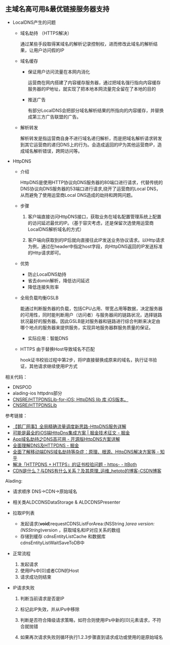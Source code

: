 ## 主域名高可用&最优链接服务器支持

- LocalDNS产生的问题

  - 域名劫持 （HTTPS解决）

    通过某些手段取得某域名的解析记录控制权，进而修改此域名的解析结果，让用户访问假的IP

  - 域名缓存

    - 保证用户访问流量在本网内消化

      运营商在网内搭建了内容缓存服务器，通过把域名强行指向内容缓存服务器的IP地址，就实现了把本地本网流量完全留在了本地的目的

    - 推送广告

      有部分LocalDNS会把部分域名解析结果的所指向的内容缓存，并替换成第三方广告联盟的广告。

  - 解析转发

    解析转发是指运营商自身不进行域名递归解析，而是把域名解析请求转发到其它运营商的递归DNS上的行为。会造成返回的IP为其他运营商IP，造成域名解析错误，跨网访问等。

- HttpDNS

  - 介绍

    HttpDNS是使用HTTP协议向DNS服务器的80端口进行请求，代替传统的DNS协议向DNS服务器的53端口进行请求,绕开了运营商的Local DNS，从而避免了使用运营商Local DNS造成的劫持和跨网问题。

  - 步骤

    1. 客户端直接访问HttpDNS接口，获取业务在域名配置管理系统上配置的访问延迟最优的IP。（基于容灾考虑，还是保留次选使用运营商LocalDNS解析域名的方式）

    2. 客户端向获取到的IP后就向直接往此IP发送业务协议请求。以Http请求为例，通过在header中指定host字段，向HttpDNS返回的IP发送标准的Http请求即可。

  - 优势

    - 防止LocalDNS劫持
    - 省去domin解析，降低访问延迟
    - 降低连接失败率

  - 全局负载均衡GSLB

    能通过判断服务器的负载，包括CPU占用、带宽占用等数据，决定服务器的可用性，同时能判断用户（访问者）与服务器间的链路状况，选择链路状况最好的服务器。因此GSLB是对服务器和链路进行综合判断来决定由哪个地点的服务器来提供服务，实现异地服务器群服务质量的保证。

    - 实际应用：智能DNS

  - HTTPS 由于替换Host导致域名不匹配

    hook证书校验过程中第2步，将IP直接替换成原来的域名，执行证书验证，其他请求继续使用IP方式





相关代码：

- DNSPOD
- alading-ios httpdns部分
- [CNSRE/HTTPDNSLib-for-iOS: HttpDNS lib 库 iOS版本。](https://github.com/CNSRE/HTTPDNSLib-for-iOS)
- [CNSRE/HTTPDNSLib](https://github.com/CNSRE/HTTPDNSLib)





参考链接：

- [【鹅厂网事】全局精确流量调度新思路-HttpDNS服务详解](https://mp.weixin.qq.com/s?__biz=MzA3ODgyNzcwMw==&mid=201837080&idx=1&sn=b2a152b84df1c7dbd294ea66037cf262&scene=2&from=timeline&isappinstalled=0&utm_source=tuicool)
- [可能是最全的iOS端HttpDns集成方案 | 掘金技术征文 - 掘金](https://juejin.im/post/58feef7261ff4b0066776d73#heading-14)
- [App域名劫持之DNS高可用 - 开源版HttpDNS方案详解](https://mp.weixin.qq.com/s?__biz=MzAwMDU1MTE1OQ==&mid=209805123&idx=1&sn=ced8d67c3e2cc3ca38ef722949fa21f8&3rd=MzA3MDU4NTYzMw==&scene=6#rd&utm_source=tuicool&utm_medium=referral)
- [全面理解DNS及HTTPDNS - 掘金](https://juejin.im/post/5dc14f096fb9a04a6b204c6f)
- [全面了解移动端DNS域名劫持等杂症：原理、根源、HttpDNS解决方案等 - 知乎](https://zhuanlan.zhihu.com/p/51529142)
- [解决「HTTPDNS + HTTPS」的证书校验问题 - https- - ItBoth](http://www.itboth.com/d/INbqqy/https)
- [CDN是什么？与DNS有什么关系？及其原理_运维_hetoto的博客-CSDN博客](https://blog.csdn.net/hetoto/article/details/90509328)





Alading:

- 请求顺序 DNS->CDN->原始域名

- 相关类ALDCDNSDataStorage & ALDCDNSPresenter

- 拉取IP列表
  - 发起请求(**void**)requestCDNSListForArea:(NSString *)area version:(NSString*)version ，获取域名和IP对应关系的数组
  - 存储到缓存 cdnsEntityListCache 和数据库 cdnsEntityListWaitSaveToDB中

- 正常流程

  1. 发起请求
  2. 使用IPs中[0]或者CDN的Host
  3. 请求成功则结束

- IP请求失败

  1. 判断当前请求是否是IP

  2. 标记此IP失效，并从IPs中移除

  3. 判断是否符合降级请求策略，如符合则使用IPs中新的[0]元素请求，不符合就抛错

  4. 如果再次请求失败则循环执行1.2.3步骤直到请求成功或使用的是原始域名

     

